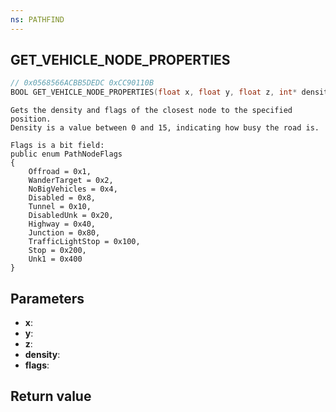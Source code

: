 ```yaml
---
ns: PATHFIND
---
```

## GET_VEHICLE_NODE_PROPERTIES

```c
// 0x0568566ACBB5DEDC 0xCC90110B
BOOL GET_VEHICLE_NODE_PROPERTIES(float x, float y, float z, int* density, int* flags);
```

```
Gets the density and flags of the closest node to the specified position.  
Density is a value between 0 and 15, indicating how busy the road is.  

Flags is a bit field:
public enum PathNodeFlags
{
    Offroad = 0x1,
    WanderTarget = 0x2,
    NoBigVehicles = 0x4,
    Disabled = 0x8,
    Tunnel = 0x10,
    DisabledUnk = 0x20,
    Highway = 0x40,
    Junction = 0x80,
    TrafficLightStop = 0x100,
    Stop = 0x200,
    Unk1 = 0x400
} 
```

## Parameters
* **x**: 
* **y**: 
* **z**: 
* **density**: 
* **flags**: 

## Return value
